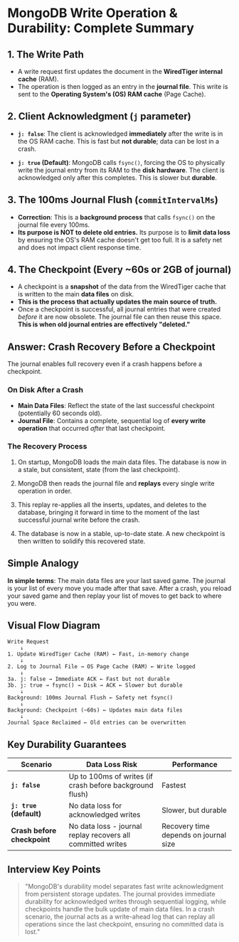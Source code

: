 # MongoDB Write Operation & Durability: Complete Summary

## 1. The Write Path

- A write request first updates the document in the **WiredTiger internal cache** (RAM).
- The operation is then logged as an entry in the **journal file**. This write is sent to the **Operating System's (OS) RAM cache** (Page Cache).

## 2. Client Acknowledgment (`j` parameter)

- **`j: false`**: The client is acknowledged **immediately** after the write is in the OS RAM cache. This is fast but **not durable**; data can be lost in a crash.

- **`j: true` (Default)**: MongoDB calls `fsync()`, forcing the OS to physically write the journal entry from its RAM to the **disk hardware**. The client is acknowledged only after this completes. This is slower but **durable**.

## 3. The 100ms Journal Flush (`commitIntervalMs`)

- **Correction**: This is a **background process** that calls `fsync()` on the journal file every 100ms.
- **Its purpose is NOT to delete old entries.** Its purpose is to **limit data loss** by ensuring the OS's RAM cache doesn't get too full. It is a safety net and does not impact client response time.

## 4. The Checkpoint (Every ~60s or 2GB of journal)

- A checkpoint is a **snapshot** of the data from the WiredTiger cache that is written to the main **data files** on disk.
- **This is the process that actually updates the main source of truth.**
- Once a checkpoint is successful, all journal entries that were created *before* it are now obsolete. The journal file can then reuse this space. **This is when old journal entries are effectively "deleted."**

## Answer: Crash Recovery Before a Checkpoint

The journal enables full recovery even if a crash happens before a checkpoint.

### On Disk After a Crash

- **Main Data Files**: Reflect the state of the last successful checkpoint (potentially 60 seconds old).
- **Journal File**: Contains a complete, sequential log of **every write operation** that occurred *after* that last checkpoint.

### The Recovery Process

1. On startup, MongoDB loads the main data files. The database is now in a stale, but consistent, state (from the last checkpoint).

2. MongoDB then reads the journal file and **replays** every single write operation in order.

3. This replay re-applies all the inserts, updates, and deletes to the database, bringing it forward in time to the moment of the last successful journal write before the crash.

4. The database is now in a stable, up-to-date state. A new checkpoint is then written to solidify this recovered state.

## Simple Analogy

**In simple terms**: The main data files are your last saved game. The journal is your list of every move you made after that save. After a crash, you reload your saved game and then replay your list of moves to get back to where you were.

## Visual Flow Diagram

```
Write Request
    ↓
1. Update WiredTiger Cache (RAM) ← Fast, in-memory change
    ↓
2. Log to Journal File → OS Page Cache (RAM) ← Write logged
    ↓
3a. j: false → Immediate ACK ← Fast but not durable
3b. j: true → fsync() → Disk → ACK ← Slower but durable
    ↓
Background: 100ms Journal Flush ← Safety net fsync()
    ↓
Background: Checkpoint (~60s) ← Updates main data files
    ↓
Journal Space Reclaimed ← Old entries can be overwritten
```

## Key Durability Guarantees

| Scenario | Data Loss Risk | Performance |
|----------|---------------|-------------|
| **`j: false`** | Up to 100ms of writes (if crash before background flush) | Fastest |
| **`j: true` (default)** | No data loss for acknowledged writes | Slower, but durable |
| **Crash before checkpoint** | No data loss - journal replay recovers all committed writes | Recovery time depends on journal size |

## Interview Key Points

> "MongoDB's durability model separates fast write acknowledgment from persistent storage updates. The journal provides immediate durability for acknowledged writes through sequential logging, while checkpoints handle the bulk update of main data files. In a crash scenario, the journal acts as a write-ahead log that can replay all operations since the last checkpoint, ensuring no committed data is lost."